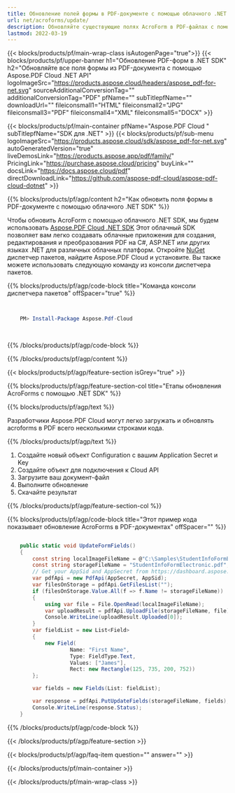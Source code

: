 ```yaml
---
title: Обновление полей формы в PDF-документе с помощью облачного .NET SDK
url: net/acroforms/update/
description: Обновляйте существующие полях AcroForm в PDF-файлах с помощью облачного SDK для .NET Aspose.PDF. Быстрое, точное и гибкое управление формами.
lastmod: 2022-03-19
---
```


{{< blocks/products/pf/main-wrap-class isAutogenPage="true">}}
{{< blocks/products/pf/upper-banner h1="Обновление PDF-форм в .NET SDK" h2="Обновляйте все поля формы из PDF-документа с помощью Aspose.PDF Cloud .NET API" logoImageSrc="https://products.aspose.cloud/headers/aspose_pdf-for-net.svg" sourceAdditionalConversionTag="" additionalConversionTag="PDF" pfName="" subTitlepfName="" downloadUrl="" fileiconsmall1="HTML" fileiconsmall2="JPG" fileiconsmall3="PDF" fileiconsmall4="XML" fileiconsmall5="DOCX" >}}

{{< blocks/products/pf/main-container pfName="Aspose.PDF Cloud " subTitlepfName="SDK для .NET" >}}
{{< blocks/products/pf/sub-menu logoImageSrc="https://products.aspose.cloud/sdk/aspose_pdf-for-net.svg"
autoGeneratedVersion="true"
liveDemosLink="https://products.aspose.app/pdf/family/" PricingLink="https://purchase.aspose.cloud/pricing" buyLink="" docsLink="https://docs.aspose.cloud/pdf"  directDownloadLink="https://github.com/aspose-pdf-cloud/aspose-pdf-cloud-dotnet" >}}

{{% blocks/products/pf/agp/content h2="Как обновить поля формы в PDF-документе с помощью облачного .NET SDK" %}}

Чтобы обновить AcroForm с помощью облачного .NET SDK, мы будем использовать
[Aspose.PDF Cloud .NET SDK](https://products.aspose.cloud/pdf/net/)
Этот облачный SDK позволяет вам легко создавать облачные приложения для создания, редактирования и преобразования PDF на C#, ASP.NET или других языках .NET для различных облачных платформ. Откройте
[NuGet](https://www.nuget.org/packages/Aspose.Pdf-Cloud)
диспетчер пакетов, найдите
Aspose.PDF Cloud
и установите. Вы также можете использовать следующую команду из консоли диспетчера пакетов.

{{% blocks/products/pf/agp/code-block title="Команда консоли диспетчера пакетов" offSpacer="true" %}}

```powershell

     
    PM> Install-Package Aspose.Pdf-Cloud
     
     

```

{{% /blocks/products/pf/agp/code-block %}}

{{% /blocks/products/pf/agp/content %}}

{{< blocks/products/pf/agp/feature-section isGrey="true" >}}

{{% blocks/products/pf/agp/feature-section-col title="Етапы обновления AcroForms с помощью .NET SDK" %}}

{{% blocks/products/pf/agp/text %}}

Разработчики Aspose.PDF Cloud могут легко загружать и обновлять acroforms в PDF всего несколькими строками кода.

{{% /blocks/products/pf/agp/text %}}

1. Создайте новый объект Configuration с вашим Application Secret и Key
1. Создайте объект для подключения к Cloud API
1. Загрузите ваш документ-файл
1. Выполните обновление
1. Скачайте результат

{{% /blocks/products/pf/agp/feature-section-col %}}



{{% blocks/products/pf/agp/code-block title="Этот пример кода показывает обновление AcroForms в PDF-документах" offSpacer="" %}}

```cs

    public static void UpdateFormFields()
    {
        const string localImageFileName = @"C:\Samples\StudentInfoFormElectronic.pdf";
        const string storageFileName = "StudentInfoFormElectronic.pdf";
        // Get your AppSid and AppSecret from https://dashboard.aspose.cloud (free registration required).            
        var pdfApi = new PdfApi(AppSecret, AppSid);
        var filesOnStorage = pdfApi.GetFilesList("");
        if (filesOnStorage.Value.All(f => f.Name != storageFileName))
        {
            using var file = File.OpenRead(localImageFileName);
            var uploadResult = pdfApi.UploadFile(storageFileName, file);
            Console.WriteLine(uploadResult.Uploaded[0]);
        }
        var fieldList = new List<Field>
        {
            new Field(
                    Name: "First Name",
                    Type: FieldType.Text,
                    Values: ["James"],
                    Rect: new Rectangle(125, 735, 200, 752))
        };

        var fields = new Fields(List: fieldList);

        var response = pdfApi.PutUpdateFields(storageFileName, fields);
        Console.WriteLine(response.Status);
    }
```

{{% /blocks/products/pf/agp/code-block %}}

{{< /blocks/products/pf/agp/feature-section >}}

{{< blocks/products/pf/agp/faq-item question="" answer="" >}}

{{< /blocks/products/pf/main-container >}}

{{< /blocks/products/pf/main-wrap-class >}}

